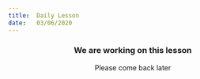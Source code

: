 ```yaml
---
title:  Daily Lesson
date:   03/06/2020
---
```


### <center>We are working on this lesson</center>
<center>Please come back later</center>